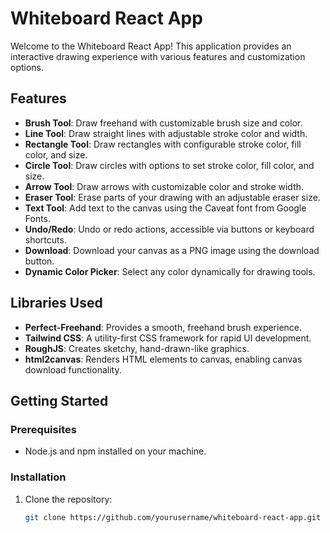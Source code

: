 # Whiteboard React App

Welcome to the Whiteboard React App! This application provides an interactive drawing experience with various features and customization options.

## Features

- **Brush Tool**: Draw freehand with customizable brush size and color.
- **Line Tool**: Draw straight lines with adjustable stroke color and width.
- **Rectangle Tool**: Draw rectangles with configurable stroke color, fill color, and size.
- **Circle Tool**: Draw circles with options to set stroke color, fill color, and size.
- **Arrow Tool**: Draw arrows with customizable color and stroke width.
- **Eraser Tool**: Erase parts of your drawing with an adjustable eraser size.
- **Text Tool**: Add text to the canvas using the Caveat font from Google Fonts.
- **Undo/Redo**: Undo or redo actions, accessible via buttons or keyboard shortcuts.
- **Download**: Download your canvas as a PNG image using the download button.
- **Dynamic Color Picker**: Select any color dynamically for drawing tools.

## Libraries Used

- **Perfect-Freehand**: Provides a smooth, freehand brush experience.
- **Tailwind CSS**: A utility-first CSS framework for rapid UI development.
- **RoughJS**: Creates sketchy, hand-drawn-like graphics.
- **html2canvas**: Renders HTML elements to canvas, enabling canvas download functionality.

## Getting Started

### Prerequisites

- Node.js and npm installed on your machine.

### Installation

1. Clone the repository:
   ```bash
   git clone https://github.com/yourusername/whiteboard-react-app.git
